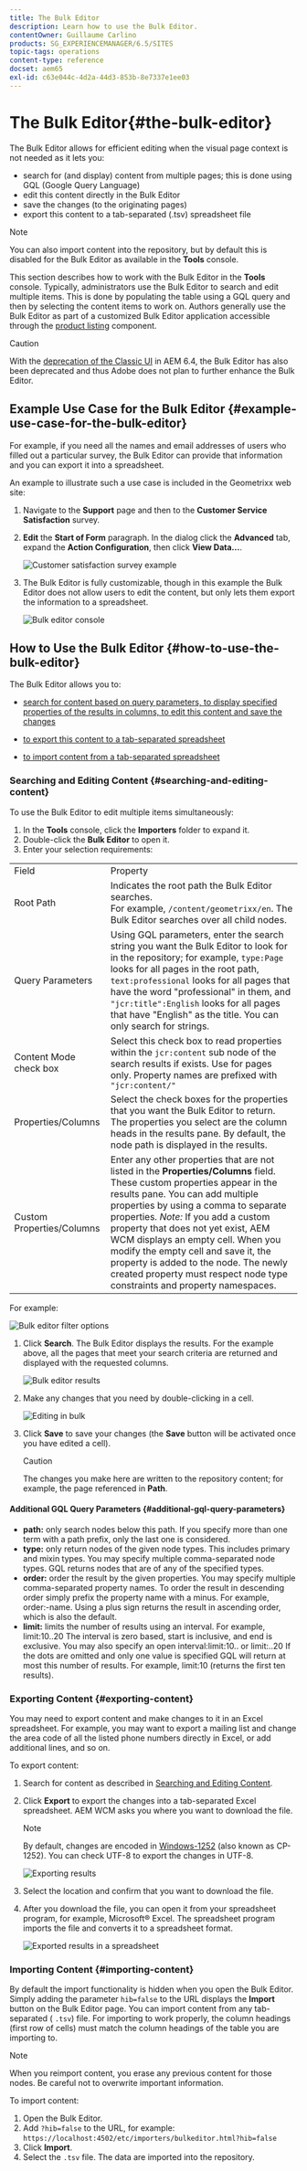 ```yaml
---
title: The Bulk Editor
description: Learn how to use the Bulk Editor.
contentOwner: Guillaume Carlino
products: SG_EXPERIENCEMANAGER/6.5/SITES
topic-tags: operations
content-type: reference
docset: aem65
exl-id: c63e044c-4d2a-44d3-853b-8e7337e1ee03
---
```


# The Bulk Editor{#the-bulk-editor}

The Bulk Editor allows for efficient editing when the visual page context is not needed as it lets you:

* search for (and display) content from multiple pages; this is done using GQL (Google Query Language)
* edit this content directly in the Bulk Editor
* save the changes (to the originating pages)
* export this content to a tab-separated (.tsv) spreadsheet file

>[!NOTE]
>
>You can also import content into the repository, but by default this is disabled for the Bulk Editor as available in the **Tools** console.

This section describes how to work with the Bulk Editor in the **Tools** console. Typically, administrators use the Bulk Editor to search and edit multiple items. This is done by populating the table using a GQL query and then by selecting the content items to work on. Authors generally use the Bulk Editor as part of a customized Bulk Editor application accessible through the [product listing](/help/sites-authoring/default-components.md#productlist) component.

>[!CAUTION]
>
>With the [deprecation of the Classic UI](/help/release-notes/deprecated-removed-features.md) in AEM 6.4, the Bulk Editor has also been deprecated and thus Adobe does not plan to further enhance the Bulk Editor.

## Example Use Case for the Bulk Editor {#example-use-case-for-the-bulk-editor}

For example, if you need all the names and email addresses of users who filled out a particular survey, the Bulk Editor can provide that information and you can export it into a spreadsheet.

An example to illustrate such a use case is included in the Geometrixx web site:

1. Navigate to the **Support** page and then to the **Customer Service Satisfaction** survey.
1. **Edit** the **Start of Form** paragraph. In the dialog click the **Advanced** tab, expand the **Action Configuration**, then click **View Data...**.

   ![Customer satisfaction survey example](assets/custsatsurvey.png)

1. The Bulk Editor is fully customizable, though in this example the Bulk Editor does not allow users to edit the content, but only lets them export the information to a spreadsheet.

   ![Bulk editor console](assets/bulkeditor.png)

## How to Use the Bulk Editor {#how-to-use-the-bulk-editor}

The Bulk Editor allows you to:

* [search for content based on query parameters, to display specified properties of the results in columns, to edit this content and save the changes](#searching-and-editing-content)
* [to export this content to a tab-separated spreadsheet](#exporting-content)

* [to import content from a tab-separated spreadsheet](#importing-content)

### Searching and Editing Content {#searching-and-editing-content}

To use the Bulk Editor to edit multiple items simultaneously:

1. In the **Tools** console, click the **Importers** folder to expand it.
1. Double-click the **Bulk Editor** to open it.
1. Enter your selection requirements:

<table>
 <tbody>
  <tr>
   <td>Field</td>
   <td>Property</td>
  </tr>
  <tr>
   <td>Root Path</td>
   <td>Indicates the root path the Bulk Editor searches.<br /> For example, <code>/content/geometrixx/en</code>. The Bulk Editor searches over all child nodes.</td>
  </tr>
  <tr>
   <td>Query Parameters</td>
   <td>Using GQL parameters, enter the search string you want the Bulk Editor to look for in the repository; for example, <code>type:Page</code> looks for all pages in the root path, <code>text:professional</code> looks for all pages that have the word "professional" in them, and <code>"jcr:title":English</code> looks for all pages that have "English" as the title. You can only search for strings.</td>
  </tr>
  <tr>
   <td>Content Mode check box</td>
   <td>Select this check box to read properties within the <code>jcr:content</code> sub node of the search results if exists. Use for pages only. Property names are prefixed with <code>"jcr:content/"</code></td>
  </tr>
  <tr>
   <td>Properties/Columns</td>
   <td>Select the check boxes for the properties that you want the Bulk Editor to return. The properties you select are the column heads in the results pane. By default, the node path is displayed in the results.</td>
  </tr>
  <tr>
   <td>Custom Properties/Columns</td>
   <td>Enter any other properties that are not listed in the <strong>Properties/Columns</strong> field. These custom properties appear in the results pane. You can add multiple properties by using a comma to separate properties. <i>Note:</i> If you add a custom property that does not yet exist, AEM WCM displays an empty cell. When you modify the empty cell and save it, the property is added to the node. The newly created property must respect node type constraints and property namespaces.</td>
  </tr>
 </tbody>
</table>

   For example:

   ![Bulk editor filter options](assets/searchfilter.png)

1. Click **Search**. The Bulk Editor displays the results.
   For the example above, all the pages that meet your search criteria are returned and displayed with the requested columns.

   ![Bulk editor results](assets/chlimage_1-39.png)

1. Make any changes that you need by double-clicking in a cell.

   ![Editing in bulk](assets/srchresultedit.png)

1. Click **Save** to save your changes (the **Save** button will be activated once you have edited a cell).

   >[!CAUTION]
   >
   >The changes you make here are written to the repository content; for example, the page referenced in **Path**.

#### Additional GQL Query Parameters {#additional-gql-query-parameters}

* **path:** only search nodes below this path. If you specify more than one term with a path prefix, only the last one is considered.
* **type:** only return nodes of the given node types. This includes primary and mixin types. You may specify multiple comma-separated node types. GQL returns nodes that are of any of the specified types.
* **order:** order the result by the given properties. You may specify multiple comma-separated property names. To order the result in descending order simply prefix the property name with a minus. For example, order:-name. Using a plus sign returns the result in ascending order, which is also the default.
* **limit:** limits the number of results using an interval. For example, limit:10..20 The interval is zero based, start is inclusive, and end is exclusive. You may also specify an open interval:limit:10.. or limit:..20 If the dots are omitted and only one value is specified GQL will return at most this number of results. For example, limit:10 (returns the first ten results).

### Exporting Content {#exporting-content}

You may need to export content and make changes to it in an Excel spreadsheet. For example, you may want to export a mailing list and change the area code of all the listed phone numbers directly in Excel, or add additional lines, and so on.

To export content:

1. Search for content as described in [Searching and Editing Content](#searching-and-editing-content).
1. Click **Export** to export the changes into a tab-separated Excel spreadsheet. AEM WCM asks you where you want to download the file.

   >[!NOTE]
   >
   >By default, changes are encoded in [Windows-1252](https://en.wikipedia.org/wiki/Windows-1252) (also known as CP-1252). You can check UTF-8 to export the changes in UTF-8.

   ![Exporting results](assets/srchrsesultexport.png)

1. Select the location and confirm that you want to download the file.
1. After you download the file, you can open it from your spreadsheet program, for example, Microsoft&reg; Excel. The spreadsheet program imports the file and converts it to a spreadsheet format.

   ![Exported results in a spreadsheet](assets/exportinexcel.png)

### Importing Content {#importing-content}

By default the import functionality is hidden when you open the Bulk Editor. Simply adding the parameter `hib=false` to the URL displays the **Import** button on the Bulk Editor page. You can import content from any tab-separated ( `.tsv`) file. For importing to work properly, the column headings (first row of cells) must match the column headings of the table you are importing to.

>[!NOTE]
>
>When you reimport content, you erase any previous content for those nodes. Be careful not to overwrite important information.

To import content:

1. Open the Bulk Editor.
1. Add `?hib=false` to the URL, for example:
   `https://localhost:4502/etc/importers/bulkeditor.html?hib=false`
1. Click **Import**.
1. Select the `.tsv` file. The data are imported into the repository.
